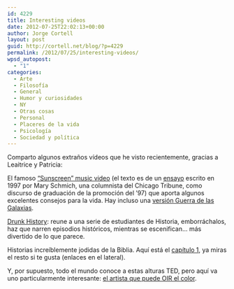```yaml
---
id: 4229
title: Interesting videos
date: 2012-07-25T22:02:13+00:00
author: Jorge Cortell
layout: post
guid: http://cortell.net/blog/?p=4229
permalink: /2012/07/25/interesting-videos/
wpsd_autopost:
  - "1"
categories:
  - Arte
  - Filosofí­a
  - General
  - Humor y curiosidades
  - NY
  - Otras cosas
  - Personal
  - Placeres de la vida
  - Psicología
  - Sociedad y polí­tica
---
```

Comparto algunos extraños vídeos que he visto recientemente, gracias a Leaitrice y Patricia:

El famoso <a title="http://youtu.be/sTJ7AzBIJoI" href="http://youtu.be/sTJ7AzBIJoI" target="_blank">&#8220;Sunscreen&#8221; music video</a> (el texto es de un <a title="http://www.chicagotribune.com/news/columnists/chi-schmich-sunscreen-column,0,4054576.column" href="http://www.chicagotribune.com/news/columnists/chi-schmich-sunscreen-column,0,4054576.column" target="_blank">ensayo</a> escrito en 1997 por Mary Schmich, una columnista del Chicago Tribune, como discurso de graduación de la promoción del &#8217;97) que aporta algunos excelentes consejos para la vida. Hay incluso una <a title="http://www.youtube.com/watch?v=LcmmjY4gc_k" href="http://www.youtube.com/watch?v=LcmmjY4gc_k" target="_blank">versión Guerra de las Galaxias</a>.

<a title="http://www.funnyordie.com/drunkhistory" href="http://www.funnyordie.com/drunkhistory" target="_blank">Drunk History</a>: reune a una serie de estudiantes de Historia, emborráchalos, haz que narren episodios históricos, mientras se escenifican&#8230; más divertido de lo que parece.

Historias increíblemente jodidas de la Biblia. Aquí está el <a title="http://www.youtube.com/watch?v=dcWR9sjBy3A" href="http://www.youtube.com/watch?v=dcWR9sjBy3A" target="_blank">capítulo 1</a>, ya miras el resto si te gusta (enlaces en el lateral).

Y, por supuesto, todo el mundo conoce a estas alturas TED, pero aquí va uno particularmente interesante: <a title="http://www.ted.com/talks/neil_harbisson_i_listen_to_color.html" href="http://www.ted.com/talks/neil_harbisson_i_listen_to_color.html" target="_blank">el artista que puede OIR el color</a>.